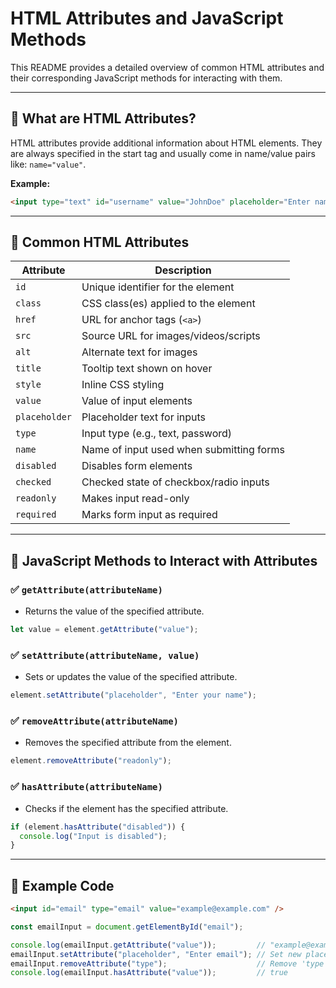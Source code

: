 
# HTML Attributes and JavaScript Methods

This README provides a detailed overview of common HTML attributes and their corresponding JavaScript methods for interacting with them.

---

## 📌 What are HTML Attributes?

HTML attributes provide additional information about HTML elements. They are always specified in the start tag and usually come in name/value pairs like: `name="value"`.

**Example:**
```html
<input type="text" id="username" value="JohnDoe" placeholder="Enter name" />
```

---

## 📌 Common HTML Attributes

| Attribute     | Description                                |
|---------------|--------------------------------------------|
| `id`          | Unique identifier for the element          |
| `class`       | CSS class(es) applied to the element       |
| `href`        | URL for anchor tags (`<a>`)                |
| `src`         | Source URL for images/videos/scripts       |
| `alt`         | Alternate text for images                  |
| `title`       | Tooltip text shown on hover                |
| `style`       | Inline CSS styling                         |
| `value`       | Value of input elements                    |
| `placeholder` | Placeholder text for inputs                |
| `type`        | Input type (e.g., text, password)          |
| `name`        | Name of input used when submitting forms   |
| `disabled`    | Disables form elements                     |
| `checked`     | Checked state of checkbox/radio inputs     |
| `readonly`    | Makes input read-only                      |
| `required`    | Marks form input as required               |

---

## 📌 JavaScript Methods to Interact with Attributes

### ✅ `getAttribute(attributeName)`
- Returns the value of the specified attribute.
```js
let value = element.getAttribute("value");
```

### ✅ `setAttribute(attributeName, value)`
- Sets or updates the value of the specified attribute.
```js
element.setAttribute("placeholder", "Enter your name");
```

### ✅ `removeAttribute(attributeName)`
- Removes the specified attribute from the element.
```js
element.removeAttribute("readonly");
```

### ✅ `hasAttribute(attributeName)`
- Checks if the element has the specified attribute.
```js
if (element.hasAttribute("disabled")) {
  console.log("Input is disabled");
}
```

---

## 📌 Example Code

```html
<input id="email" type="email" value="example@example.com" />
```

```js
const emailInput = document.getElementById("email");

console.log(emailInput.getAttribute("value"));         // "example@example.com"
emailInput.setAttribute("placeholder", "Enter email"); // Set new placeholder
emailInput.removeAttribute("type");                    // Remove 'type' attribute
console.log(emailInput.hasAttribute("value"));         // true
```

